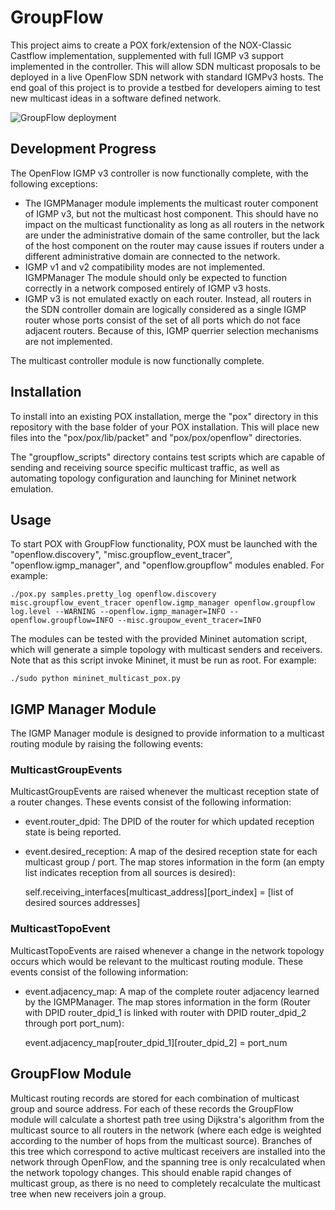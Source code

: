 GroupFlow
=========

This project aims to create a POX fork/extension of the NOX-Classic Castflow implementation, supplemented with full IGMP v3 support implemented in the controller. This will allow SDN multicast proposals to be deployed in a live OpenFlow SDN network with standard IGMPv3 hosts. The end goal of this project is to provide a testbed for developers aiming to test new multicast ideas in a software defined network.

![GroupFlow deployment](https://github.com/alexcraig/GroupFlow/blob/master/docs/CastflowDeploymentDiagram.png?raw=true)

Development Progress
--------------------
The OpenFlow IGMP v3 controller is now functionally complete, with the following exceptions:

* The IGMPManager module implements the multicast router component of IGMP v3, but not the multicast host component. This should have no impact on the multicast functionality as long as all routers in the network are under the administrative domain of the same controller, but the lack of the host component on the router may cause issues if routers under a different administrative domain are connected to the network.
* IGMP v1 and v2 compatibility modes are not implemented. IGMPManager The module should only be expected to function correctly in a network composed entirely of IGMP v3 hosts.
* IGMP v3 is not emulated exactly on each router. Instead, all routers in the SDN controller domain are logically considered as a single IGMP router whose ports consist of the set of all ports which do not face adjacent routers. Because of this, IGMP querrier selection mechanisms are not implemented.

The multicast controller module is now functionally complete.

Installation
------------

To install into an existing POX installation, merge the "pox" directory in this repository with the base folder of your POX installation. This will place new files into the "pox/pox/lib/packet" and "pox/pox/openflow" directories.

The "groupflow_scripts" directory contains test scripts which are capable of sending and receiving source specific multicast traffic, as well as automating topology configuration and launching for Mininet network emulation.

Usage
-----

To start POX with GroupFlow functionality, POX must be launched with the "openflow.discovery", "misc.groupflow_event_tracer", "openflow.igmp_manager", and "openflow.groupflow" modules enabled. For example:

    ./pox.py samples.pretty_log openflow.discovery misc.groupflow_event_tracer openflow.igmp_manager openflow.groupflow log.level --WARNING --openflow.igmp_manager=INFO --openflow.groupflow=INFO --misc.groupow_event_tracer=INFO   

The modules can be tested with the provided Mininet automation script, which will generate a simple topology with multicast senders and receivers. Note that as this script invoke Mininet, it must be run as root. For example:

    ./sudo python mininet_multicast_pox.py
    
IGMP Manager Module
-------------------

The IGMP Manager module is designed to provide information to a multicast routing module by raising the following events:

### MulticastGroupEvents

MulticastGroupEvents are raised whenever the multicast reception state of a router changes. These events consist of the following information:

* event.router_dpid: The DPID of the router for which updated reception state is being reported.

* event.desired_reception: A map of the desired reception state for each multicast group / port. The map stores information in the form (an empty list indicates reception from all sources is desired):


    self.receiving_interfaces[multicast_address][port_index] = [list of desired sources addresses]
    
### MulticastTopoEvent

MulticastTopoEvents are raised whenever a change in the network topology occurs which would be relevant to the multicast routing module. These events consist of the following information:

* event.adjacency_map: A map of the complete router adjacency learned by the IGMPManager. The map stores information in the form (Router with DPID router_dpid_1 is linked with router with DPID router_dpid_2 through port port_num):

    event.adjacency_map[router_dpid_1][router_dpid_2] = port_num
    

GroupFlow Module
----------------

Multicast routing records are stored for each combination of multicast group and source address. For each of these records the GroupFlow module will calculate a shortest path tree using Dijkstra's algorithm from the multicast source to all routers in the network (where each edge is weighted according to the number of hops from the multicast source). Branches of this tree which correspond to active multicast receivers are installed into the network through OpenFlow, and the spanning tree is only recalculated when the network topology changes. This should enable rapid changes of multicast group, as there is no need to completely recalculate the multicast tree when new receivers join a group.
